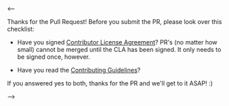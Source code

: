 <--

Thanks for the Pull Request!  Before you submit the PR, please
look over this checklist:

- Have you signed [Contributor License Agreement](http://www.elasticsearch.org/contributor-agreement/)?
PR's (no matter how small) cannot be merged until the CLA has been signed.  It only needs to be signed once,
however.

- Have you read the [Contributing Guidelines](https://github.com/elastic/elasticsearch-php/blob/master/.github/CONTRIBUTING.md)?

If you answered yes to both, thanks for the PR and we'll get to it ASAP! :)

-->